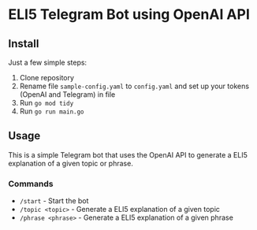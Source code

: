 # ELI5 Telegram Bot using OpenAI API

## Install

Just a few simple steps:

1. Clone repository
2. Rename file `sample-config.yaml` to `config.yaml` and set up your tokens (OpenAI and Telegram) in file
3. Run `go mod tidy`
4. Run `go run main.go`

## Usage

This is a simple Telegram bot that uses the OpenAI API to generate a ELI5 explanation of a given topic or phrase.

### Commands

- `/start` - Start the bot
- `/topic <topic>` - Generate a ELI5 explanation of a given topic
- `/phrase <phrase>` - Generate a ELI5 explanation of a given phrase